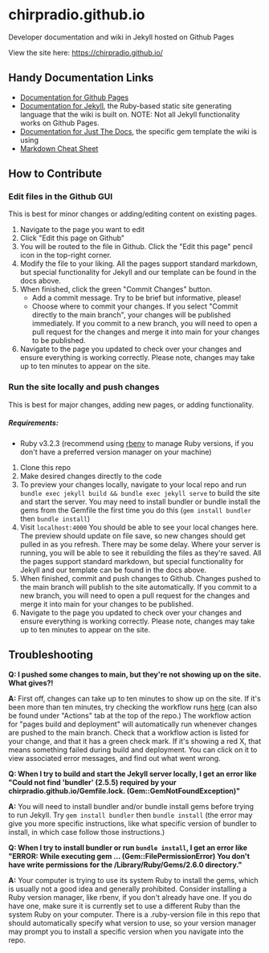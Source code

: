 # chirpradio.github.io
Developer documentation and wiki in Jekyll hosted on Github Pages

View the site here: https://chirpradio.github.io/

## Handy Documentation Links
- [Documentation for Github Pages](https://docs.github.com/en/pages)
- [Documentation for Jekyll](https://jekyllrb.com/docs/), the Ruby-based static site generating language that the wiki is built on. NOTE: Not all Jekyll functionality works on Github Pages.
- [Documentation for Just The Docs](https://just-the-docs.com/), the specific gem template the wiki is using
- [Markdown Cheat Sheet](https://www.markdownguide.org/cheat-sheet/)

## How to Contribute

### Edit files in the Github GUI
This is best for minor changes or adding/editing content on existing pages.

1. Navigate to the page you want to edit
2. Click "Edit this page on Github"
3. You will be routed to the file in Github. Click the "Edit this page" pencil icon in the top-right corner.
4. Modify the file to your liking. All the pages support standard markdown, but special functionality for Jekyll and our template can be found in the docs above.
5. When finished, click the green "Commit Changes" button.
	- Add a commit message. Try to be brief but informative, please!
	- Choose where to commit your changes. If you select "Commit directly to the main branch", your changes will be published immediately. If you commit to a new branch, you will need to open a pull request for the changes and merge it into main for your changes to be published.
6. Navigate to the page you updated to check over your changes and ensure everything is working correctly. Please note, changes may take up to ten minutes to appear on the site.

### Run the site locally and push changes
This is best for major changes, adding new pages, or adding functionality.

##### Requirements:
- Ruby v3.2.3 (recommend using [rbenv](https://github.com/rbenv/rbenv) to manage Ruby versions, if you don't have a preferred version manager on your machine)

1. Clone this repo
2. Make desired changes directly to the code
3. To preview your changes locally, navigate to your local repo and run `bundle exec jekyll build && bundle exec jekyll serve` to build the site and start the server. You may need to install bundler or bundle install the gems from the Gemfile the first time you do this (`gem install bundler` then `bundle install`)
4. Visit `localhost:4000` You should be able to see your local changes here. The preview should update on file save, so new changes should get pulled in as you refresh. There may be some delay. Where your server is running, you will be able to see it rebuilding the files as they're saved. All the pages support standard markdown, but special functionality for Jekyll and our template can be found in the docs above.
5. When finished, commit and push changes to Github. Changes pushed to the main branch will publish to the site automatically. If you commit to a new branch, you will need to open a pull request for the changes and merge it into main for your changes to be published.
6. Navigate to the page you updated to check over your changes and ensure everything is working correctly. Please note, changes may take up to ten minutes to appear on the site.

## Troubleshooting

**Q: I pushed some changes to main, but they're not showing up on the site. What gives?!**

**A:** First off, changes can take up to ten minutes to show up on the site. If it's been more than ten minutes, try checking the workflow runs [here](https://github.com/chirpradio/chirpradio.github.io/actions) (can also be found under "Actions" tab at the top of the repo.) The workflow action for "pages build and deployment" will automatically run whenever changes are pushed to the main branch. Check that a workflow action is listed for your change, and that it has a green check mark. If it's showing a red X, that means something failed during build and deployment. You can click on it to view associated error messages, and find out what went wrong.


**Q: When I try to build and start the Jekyll server locally, I get an error like "Could not find 'bundler' (2.5.5) required by your chirpradio.github.io/Gemfile.lock. (Gem::GemNotFoundException)"**

**A:** You will need to install bundler and/or bundle install gems before trying to run Jekyll. Try `gem install bundler` then `bundle install` (the error may give you more specific instructions, like what specific version of bundler to install, in which case follow those instructions.)


**Q: When I try to install bundler or run `bundle install`, I get an error like "ERROR:  While executing gem ... (Gem::FilePermissionError)
    You don't have write permissions for the /Library/Ruby/Gems/2.6.0 directory."**

**A:** Your computer is trying to use its system Ruby to install the gems, which is usually not a good idea and generally prohibited. Consider installing a Ruby version manager, like rbenv, if you don't already have one. If you do have one, make sure it is currently set to use a different Ruby than the system Ruby on your computer. There is a .ruby-version file in this repo that should automatically specify what version to use, so your version manager may prompt you to install a specific version when you navigate into the repo.
